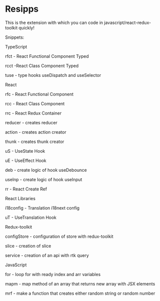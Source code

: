 # Resipps

This is the extension with which you can code in javascript/react-redux-toolkit quickly!

Snippets:
  
TypeScript

rfct - React Functional Component Typed

rcct -React Class Component Typed

tuse - type hooks useDispatch and useSelector

React

rfc - React Functional Component

rcc - React Class Component

rrc - React Redux Container

reducer - creates reducer

action - creates action creator

thunk - creates thunk creator

uS - UseState Hook

uE - UseEffect Hook

deb - create logic of hook useDebounce

useInp - create logic of hook useInput

rr - React Create Ref

React Libraries

i18config - Translation i18next config

uT - UseTranslation Hook

Redux-toolkit

configStore - configuration of store with redux-toolkit

slice - creation of slice

service - creation of an api with rtk query

JavaScript

for - loop for with ready index and arr variables

mapm - map method of an array that returns new array with JSX elements

mrf - make a function that creates either random string or random number